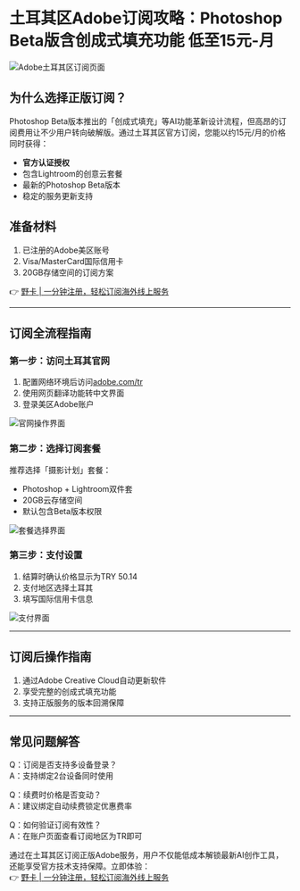 # 土耳其区Adobe订阅攻略：Photoshop Beta版含创成式填充功能 低至15元-月

![Adobe土耳其区订阅页面](https://bbtdd.com/wp-content/uploads/img/6303206495.webp)

## 为什么选择正版订阅？

Photoshop Beta版本推出的「创成式填充」等AI功能革新设计流程，但高昂的订阅费用让不少用户转向破解版。通过土耳其区官方订阅，您能以约15元/月的价格同时获得：
- **官方认证授权**
- 包含Lightroom的创意云套餐
- 最新的Photoshop Beta版本
- 稳定的服务更新支持

## 准备材料
1. 已注册的Adobe美区账号
2. Visa/MasterCard国际信用卡
3. 20GB存储空间的订阅方案

👉 [野卡 | 一分钟注册，轻松订阅海外线上服务](https://bbtdd.com/yeka)

---

## 订阅全流程指南

### 第一步：访问土耳其官网
1. 配置网络环境后访问[adobe.com/tr](https://adobe.com/tr) 
2. 使用网页翻译功能转中文界面
3. 登录美区Adobe账户

![官网操作界面](https://bbtdd.com/wp-content/uploads/img/2815568044023.webp)

### 第二步：选择订阅套餐
推荐选择「摄影计划」套餐：
- Photoshop + Lightroom双件套
- 20GB云存储空间
- 默认包含Beta版本权限

![套餐选择界面](https://bbtdd.com/wp-content/uploads/img/9411457521485.webp)

### 第三步：支付设置
1. 结算时确认价格显示为TRY 50.14 
2. 支付地区选择土耳其
3. 填写国际信用卡信息

![支付界面](https://bbtdd.com/wp-content/uploads/img/444556431751.webp)

---

## 订阅后操作指南
1. 通过Adobe Creative Cloud自动更新软件
2. 享受完整的创成式填充功能
3. 支持正版服务的版本回溯保障

---

## 常见问题解答
Q：订阅是否支持多设备登录？  
A：支持绑定2台设备同时使用  

Q：续费时价格是否变动？  
A：建议绑定自动续费锁定优惠费率  

Q：如何验证订阅有效性？  
A：在账户页面查看订阅地区为TR即可

通过在土耳其区订阅正版Adobe服务，用户不仅能低成本解锁最新AI创作工具，还能享受官方技术支持保障。立即体验：  
👉 [野卡 | 一分钟注册，轻松订阅海外线上服务](https://bbtdd.com/yeka)
